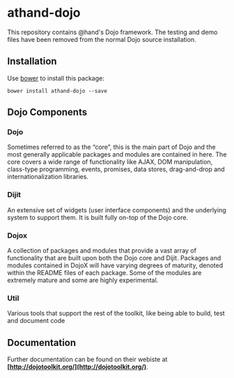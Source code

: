# athand-dojo #

This repository contains @hand's Dojo framework. The testing and demo files have been removed from the normal Dojo source installation.

## Installation ##

Use [bower](http://bower.io/) to install this package:

	bower install athand-dojo --save

## Dojo Components ##

### Dojo ###

Sometimes referred to as the “core”, this is the main part of Dojo and the most generally applicable packages and modules are contained in here. The core covers a wide range of functionality like AJAX, DOM manipulation, class-type programming, events, promises, data stores, drag-and-drop and internationalization libraries.

### Dijit ###

An extensive set of widgets (user interface components) and the underlying system to support them. It is built fully on-top of the Dojo core.

### Dojox ###

A collection of packages and modules that provide a vast array of functionality that are built upon both the Dojo core and Dijit. Packages and modules contained in DojoX will have varying degrees of maturity, denoted within the README files of each package. Some of the modules are extremely mature and some are highly experimental.

### Util ###

Various tools that support the rest of the toolkit, like being able to build, test and document code

## Documentation ##

Further documentation can be found on their webiste at **[http://dojotoolkit.org/](http://dojotoolkit.org/)**.
